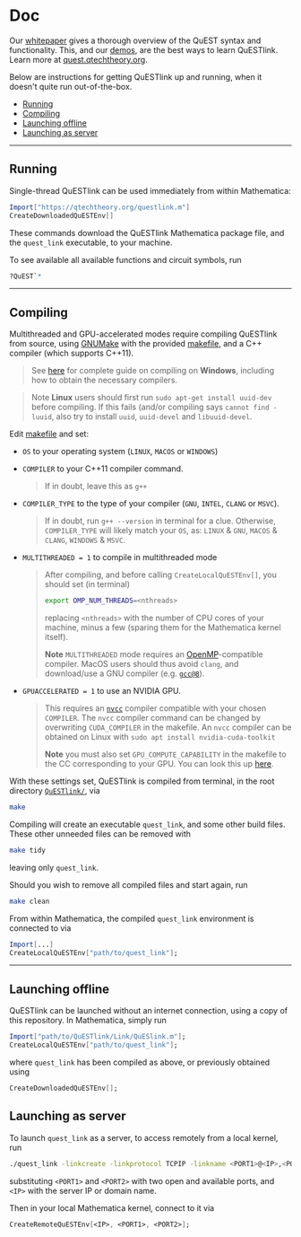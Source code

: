 
# Doc

Our [whitepaper](https://arxiv.org/abs/1912.07904) gives a thorough overview of the QuEST syntax and functionality. This, and our [demos](../Demos), are the best ways to learn QuESTlink. Learn more at [quest.qtechtheory.org](https://questlink.qtechtheory.org/). 

Below are instructions for getting QuESTlink up and running, when it doesn't quite run out-of-the-box.

  * [Running](#running)
  * [Compiling](#compiling)
  * [Launching offline](#launching-offline)
  * [Launching as server](#launching-as-server)

______________

## Running

Single-thread QuESTlink can be used immediately from within Mathematica:
```Mathematica 
Import["https://qtechtheory.org/questlink.m"]
CreateDownloadedQuESTEnv[]
```

These commands download the QuESTlink Mathematica package file, and the `quest_link` executable, to your machine.

To see available all available functions and circuit symbols, run
```Mathematica
?QuEST`*
```

______________________________

## Compiling

Multithreaded and GPU-accelerated modes require compiling QuESTlink from source, using [GNUMake](https://www.gnu.org/software/make/) with the provided [makefile](../makefile), and a C++ compiler (which supports C++11).

> See [here](WINDOWS.md) for complete guide on compiling on **Windows**, including how to obtain the necessary compilers.

> Note **Linux** users should first run `sudo apt-get install uuid-dev` before compiling. If this fails (and/or compiling says `cannot find -luuid`, also try to install `uuid`, `uuid-devel` and `libuuid-devel`.

Edit [makefile](../makefile) and set:

- `OS` to your operating system (`LINUX`, `MACOS` or `WINDOWS`)

- `COMPILER` to your C++11 compiler command. 
  > If in doubt, leave this as `g++`
- `COMPILER_TYPE` to the type of your compiler (`GNU`, `INTEL`, `CLANG` or `MSVC`).
  > If in doubt, run `g++ --version` in terminal for a clue. Otherwise, `COMPILER_TYPE` will likely match your `OS`, as: `LINUX` & `GNU`, `MACOS` & `CLANG`, `WINDOWS` & `MSVC`.
- `MULTITHREADED = 1` to compile in multithreaded mode
  > After compiling, and before calling `CreateLocalQuESTEnv[]`, you should set (in terminal)
  > ```bash 
  > export OMP_NUM_THREADS=<nthreads>
  > ```
  > replacing `<nthreads>` with the number of CPU cores of your machine, minus a few (sparing them for the Mathematica kernel itself).
  >
  > **Note** `MULTITHREADED` mode requires an [OpenMP](https://scc.ustc.edu.cn/zlsc/sugon/intel/compiler_f/main_for/optaps/common/optaps_par_openmp_multiple_compilers.htm)-compatible compiler. MacOS users should thus avoid `clang`, and download/use a GNU compiler (e.g. [`gcc@8`](https://formulae.brew.sh/formula/gcc@8)).
- `GPUACCELERATED = 1` to use an NVIDIA GPU.
  > This requires an [`nvcc`](https://docs.nvidia.com/cuda/cuda-compiler-driver-nvcc/index.html) compiler compatible with your chosen `COMPILER`. The `nvcc` compiler command can be changed by overwriting `CUDA_COMPILER` in the makefile.
  > An `nvcc` compiler can be obtained on Linux with `sudo apt install nvidia-cuda-toolkit`
  >
  > **Note** you must also set `GPU_COMPUTE_CAPABILITY` in the makefile to the CC corresponding to your GPU. You can look this up [here](https://developer.nvidia.com/cuda-gpus).


With these settings set, QuESTlink is compiled from terminal, in the root directory [`QuESTlink/`](../), via
```bash
make
```

Compiling will create an executable `quest_link`, and some other build files. These other unneeded files can be removed with 
```bash
make tidy 
```
leaving only `quest_link`.

Should you wish to remove all compiled files and start again, run

```bash 
make clean 
```

From within Mathematica, the compiled `quest_link` environment is connected to via 
```Mathematica 
Import[...]
CreateLocalQuESTEnv["path/to/quest_link"];
```

_______________________________

## Launching offline 

QuESTlink can be launched without an internet connection, using a copy of this repository. In Mathematica, simply run 

```Mathematica 
Import["path/to/QuESTlink/Link/QuESlink.m"];
CreateLocalQuESTEnv["path/to/quest_link"];
```

where `quest_link` has been compiled as above, or previously obtained using 
```Mathematica 
CreateDownloadedQuESTEnv[];
```

## Launching as server

To launch `quest_link` as a server, to access remotely from a local kernel, run
```bash
./quest_link -linkcreate -linkprotocol TCPIP -linkname <PORT1>@<IP>,<PORT2>@<IP>
```
substituting `<PORT1>` and `<PORT2>` with two open and available ports, and
`<IP>` with the server IP or domain name.

Then in your local Mathematica kernel, connect to it via 
```Mathematica 
CreateRemoteQuESTEnv[<IP>, <PORT1>, <PORT2>];
```
